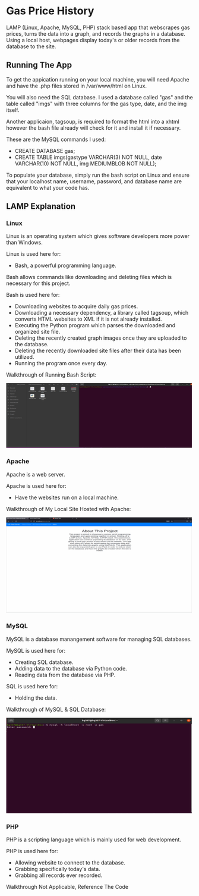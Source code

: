 # Gas Price History
LAMP (Linux, Apache, MySQL, PHP) stack based app that webscrapes gas prices, turns the data into a graph, and records the graphs in a database. Using a local host, webpages display today's or older records from the database to the site.

## Running The App

To get the appication running on your local machine, you will need Apache and have the .php files stored in /var/www/html on Linux. 

You will also need the SQL database. I used a database called "gas" and the table called "imgs" with three columns for the gas type, date, and the img itself.

Another applicaion, tagsoup, is required to format the html into a xhtml however the bash file already will check for it and install it if necessary.

These are the MySQL commands I used: 
* CREATE DATABASE gas; 
* CREATE TABLE imgs(gastype VARCHAR(3) NOT NULL, date VARCHAR(10) NOT NULL, img MEDIUMBLOB NOT NULL);

To populate your database, simply run the bash script on Linux and ensure that your localhost name, username, password, and database name are equivalent to what your code has.


## LAMP Explanation

### Linux
Linux is an operating system which gives software developers more power than Windows.

Linux is used here for:
* Bash, a powerful programming language.

Bash allows commands like downloading and deleting files which is necessary for this project.

Bash is used here for:
* Downloading websites to acquire daily gas prices.
* Downloading a necessary dependency, a library called tagsoup, which converts HTML websites to XML if it is not already installed.
* Executing the Python program which parses the downloaded and organized site file.
* Deleting the recently created graph images once they are uploaded to the database.
* Deleting the recently downloaded site files after their data has been utilized.
* Running the program once every day.

Walkthrough of Running Bash Script:

<img src='imgs/bash_walkthrough.gif' title='Walkthrough gif' width=500 alt='Walkthrough gif' />

### Apache
Apache is a web server.

Apache is used here for:
* Have the websites run on a local machine.

Walkthrough of My Local Site Hosted with Apache:

<img src='imgs/apache_walkthrough.gif' title='Walkthrough gif' width=500 alt='Walkthrough gif' />

### MySQL
MySQL is a database manangement software for managing SQL databases. 

MySQL is used here for:
* Creating SQL database.
* Adding data to the database via Python code.
* Reading data from the database via PHP.

SQL is used here for:
* Holding the data.

Walkthrough of MySQL & SQL Database:

<img src='imgs/mysql_walkthrough.gif' title='Walkthrough gif' width=500 alt='Walkthrough gif' />

### PHP
PHP is a scripting language which is mainly used for web development. 

PHP is used here for: 
* Allowing website to connect to the database.
* Grabbing specifically today's data.
* Grabbing all records ever recorded.

Walkthrough Not Applicable, Reference The Code
